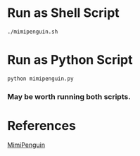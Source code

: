 # Run as Shell Script
```bash
./mimipenguin.sh
```
# Run as Python Script
```bash
python mimipenguin.py
```
### May be worth running both scripts.

# References
[MimiPenguin](https://github.com/huntergregal/mimipenguin)